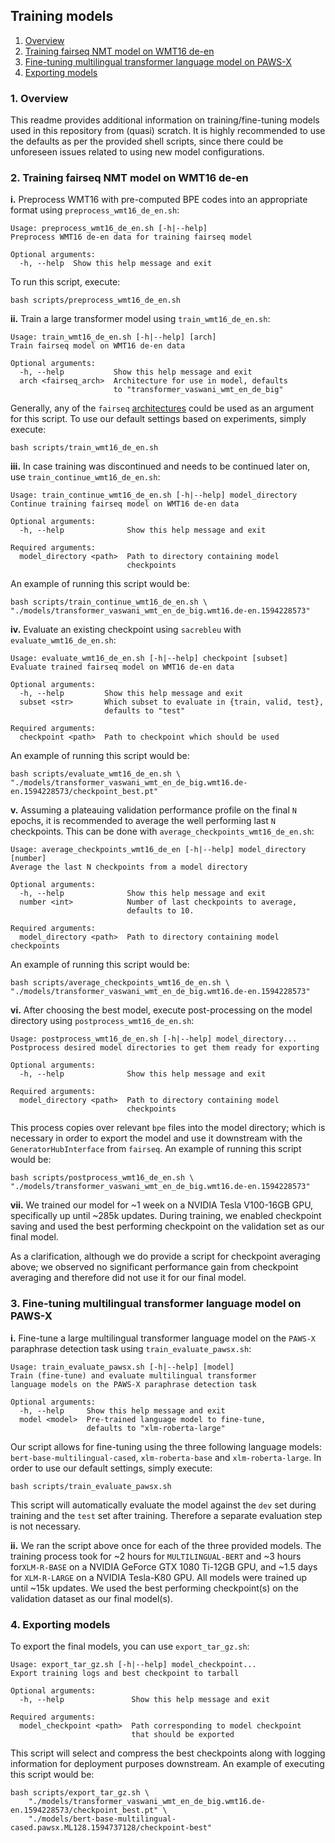 ## Training models

1. [Overview](#1-Overview)
2. [Training fairseq NMT model on WMT16 de-en](#2-Training-fairseq-NMT-model-on-WMT16-de-en)
3. [Fine-tuning multilingual transformer language model on PAWS-X](#3-Fine-tuning-multilingual-transformer-language-model-on-PAWS-X)
4. [Exporting models](#4-Exporting-models)

### 1. Overview

This readme provides additional information on training/fine-tuning models used in this repository from (quasi) scratch. It is highly recommended to use the defaults as per the provided shell scripts, since there could be unforeseen issues related to using new model configurations.

### 2. Training fairseq NMT model on WMT16 de-en

**i.** Preprocess WMT16 with pre-computed BPE codes into an appropriate format using `preprocess_wmt16_de_en.sh`:

```
Usage: preprocess_wmt16_de_en.sh [-h|--help]
Preprocess WMT16 de-en data for training fairseq model

Optional arguments:
  -h, --help  Show this help message and exit
```

To run this script, execute:

```shell
bash scripts/preprocess_wmt16_de_en.sh
```

**ii.** Train a large transformer model using `train_wmt16_de_en.sh`:

```
Usage: train_wmt16_de_en.sh [-h|--help] [arch]
Train fairseq model on WMT16 de-en data

Optional arguments:
  -h, --help           Show this help message and exit
  arch <fairseq_arch>  Architecture for use in model, defaults
                       to "transformer_vaswani_wmt_en_de_big"    
```

Generally, any of the `fairseq` [architectures](<https://fairseq.readthedocs.io/en/latest/command_line_tools.html#Model configuration>) could be used as an argument for this script. To use our default settings based on experiments, simply execute:

```
bash scripts/train_wmt16_de_en.sh
```

**iii.** In case training was discontinued and needs to be continued later on, use `train_continue_wmt16_de_en.sh`:

```
Usage: train_continue_wmt16_de_en.sh [-h|--help] model_directory
Continue training fairseq model on WMT16 de-en data

Optional arguments:
  -h, --help              Show this help message and exit

Required arguments:
  model_directory <path>  Path to directory containing model
                          checkpoints
```

An example of running this script would be:

```shell
bash scripts/train_continue_wmt16_de_en.sh \
"./models/transformer_vaswani_wmt_en_de_big.wmt16.de-en.1594228573"
```

**iv.** Evaluate an existing checkpoint using `sacrebleu` with `evaluate_wmt16_de_en.sh`:

```
Usage: evaluate_wmt16_de_en.sh [-h|--help] checkpoint [subset]
Evaluate trained fairseq model on WMT16 de-en data

Optional arguments:
  -h, --help         Show this help message and exit
  subset <str>       Which subset to evaluate in {train, valid, test},
                     defaults to "test"

Required arguments:
  checkpoint <path>  Path to checkpoint which should be used
```

An example of running this script would be:

```shell
bash scripts/evaluate_wmt16_de_en.sh \
"./models/transformer_vaswani_wmt_en_de_big.wmt16.de-en.1594228573/checkpoint_best.pt"
```

**v.** Assuming a plateauing validation performance profile on the final `N` epochs, it is recommended to average the well performing last `N` checkpoints. This can be done with `average_checkpoints_wmt16_de_en.sh`:

```
Usage: average_checkpoints_wmt16_de_en [-h|--help] model_directory [number]
Average the last N checkpoints from a model directory

Optional arguments:
  -h, --help              Show this help message and exit
  number <int>            Number of last checkpoints to average,
                          defaults to 10.

Required arguments:
  model_directory <path>  Path to directory containing model checkpoints
```

An example of running this script would be:

```shell
bash scripts/average_checkpoints_wmt16_de_en.sh \
"./models/transformer_vaswani_wmt_en_de_big.wmt16.de-en.1594228573"
```

**vi.** After choosing the best model, execute post-processing on the model directory using `postprocess_wmt16_de_en.sh`:

```
Usage: postprocess_wmt16_de_en.sh [-h|--help] model_directory...
Postprocess desired model directories to get them ready for exporting

Optional arguments:
  -h, --help              Show this help message and exit

Required arguments:
  model_directory <path>  Path to directory containing model
                          checkpoints
```

This process copies over relevant `bpe` files into the model directory; which is necessary in order to export the model and use it downstream with the `GeneratorHubInterface` from `fairseq`. An example of running this script would be:

```shell
bash scripts/postprocess_wmt16_de_en.sh \
"./models/transformer_vaswani_wmt_en_de_big.wmt16.de-en.1594228573"
```

**vii.** We trained our model for ~1 week on a NVIDIA Tesla V100-16GB GPU, specifically up until ~285k updates. During training, we enabled checkpoint saving and used the best performing checkpoint on the validation set as our final model.

As a clarification, although we do provide a script for checkpoint averaging above; we observed no significant performance gain from checkpoint averaging and therefore did not use it for our final model. 

### 3. Fine-tuning multilingual transformer language model on PAWS-X

**i.** Fine-tune a large multilingual transformer language model on the `PAWS-X` paraphrase detection task using `train_evaluate_pawsx.sh`:

```
Usage: train_evaluate_pawsx.sh [-h|--help] [model]
Train (fine-tune) and evaluate multilingual transformer
language models on the PAWS-X paraphrase detection task

Optional arguments:
  -h, --help     Show this help message and exit
  model <model>  Pre-trained language model to fine-tune,
                 defaults to "xlm-roberta-large"
```

Our script allows for fine-tuning using the three following language models: `bert-base-multilingual-cased`, `xlm-roberta-base` and `xlm-roberta-large`. In order to use our default settings, simply execute:

```shell
bash scripts/train_evaluate_pawsx.sh
```

This script will automatically evaluate the model against the `dev` set during training and the `test` set after training. Therefore a separate evaluation step is not necessary.

**ii.** We ran the script above once for each of the three provided models. The training process took for ~2 hours for `MULTILINGUAL-BERT` and ~3 hours for`XLM-R-BASE` on a NVIDIA GeForce GTX 1080 Ti-12GB GPU, and ~1.5 days for `XLM-R-LARGE` on a NVIDIA Tesla-K80 GPU. All models were trained up until ~15k updates. We used the best performing checkpoint(s) on the validation dataset as our final model(s).

### 4. Exporting models

To export the final models, you can use `export_tar_gz.sh`:

```
Usage: export_tar_gz.sh [-h|--help] model_checkpoint...
Export training logs and best checkpoint to tarball

Optional arguments:
  -h, --help               Show this help message and exit

Required arguments:
  model_checkpoint <path>  Path corresponding to model checkpoint
                           that should be exported
```

This script will select and compress the best checkpoints along with logging information for deployment purposes downstream. An example of executing this script would be:

```shell
bash scripts/export_tar_gz.sh \
    "./models/transformer_vaswani_wmt_en_de_big.wmt16.de-en.1594228573/checkpoint_best.pt" \
    "./models/bert-base-multilingual-cased.pawsx.ML128.1594737128/checkpoint-best"
```
